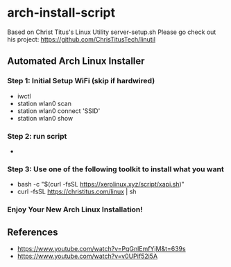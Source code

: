 # arch-install-script
Based on Christ Titus's Linux Utility server-setup.sh
Please go check out his project: https://github.com/ChrisTitusTech/linutil


## Automated Arch Linux Installer

### Step 1: Initial Setup WiFi (skip if hardwired)
- iwctl
- station wlan0 scan
- station wlan0 connect 'SSID'
- station wlan0 show

### Step 2: run script
- 

### Step 3: Use one of the following toolkit to install what you want
- bash -c "$(curl -fsSL https://xerolinux.xyz/script/xapi.sh)"
- curl -fsSL https://christitus.com/linux | sh

### Enjoy Your New Arch Linux Installation!


## References
- https://www.youtube.com/watch?v=PqGnlEmfYjM&t=639s
- https://www.youtube.com/watch?v=v0UPif52i5A
